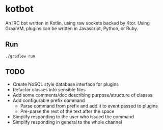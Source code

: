 # kotbot
An IRC bot written in Kotlin, using raw sockets backed by Ktor. Using GraalVM, plugins can be written in Javascript, Python, or Ruby.

## Run
```shell
./gradlew run
```

## TODO 
- Create NoSQL style database interface for plugins
- Refactor classes into sensible files
- Add some comments/doc describing purpose/structure of classes
- Add configurable prefix command
  - Parse command from prefix and add it to event passed to plugins
  - Pre-parse the rest of the text after the space
- Simplify responding to the user who issued the command
- Simplify responding in general to the whole channel
